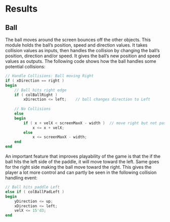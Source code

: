 # Results

## Ball

The ball moves around the screen bounces off the other objects. This module holds the ball’s position, speed and direction values. It takes collision values as inputs, then handles the collision by changing the ball’s position, direction and/or speed. It gives the ball’s new position and speed values as outputs. The following code shows how the ball handles some potential collisions:

```v
// Handle Collisions: Ball moving Right
if ( xDirection == right )
begin
    // Ball hits right edge
    if ( colBallRight ) 
        xDirection <= left;    // ball changes direction to Left
        
    // No Collisions    
    else                
    begin
        if ( x + velX < screenMaxX - width )  // move right but not past edge
            x <= x + velX;                                                  
        else                                                                
            x <= screenMaxX - width;                                           
    end
end
```

An important feature that improves playability of the game is that the if the ball hits the left side of the paddle, it will move toward the left. Same goes for the right side making the ball move toward the right. This gives the player a lot more control and can partly be seen in the following collision handling event:

```v
// Ball hits paddle Left
else if ( colBallPadLeft )
begin
    yDirection <= up;
    xDirection <= left;
    velX <= 15'd3;
end
```